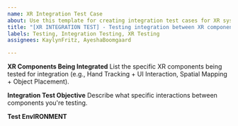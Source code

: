 ```yaml
---
name: XR Integration Test Case
about: Use this template for creating integration test cases for XR systems
title: "[XR INTEGRATION TEST] - Testing integration between XR components"
labels: Testing, Integration Testing, XR Testing
assignees: KaylynFritz, AyeshaBoomgaard

---
```


**XR Components Being Integrated**
List the specific XR components being tested for integration (e.g., Hand Tracking + UI Interaction, Spatial Mapping + Object Placement).

**Integration Test Objective**
Describe what specific interactions between components you're testing.

**Test EnvIRONMENT**